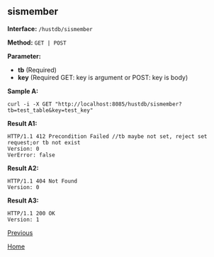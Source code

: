 ## sismember ##

**Interface:** `/hustdb/sismember`

**Method:** `GET | POST`

**Parameter:** 

*  **tb** (Required)  
*  **key** (Required GET: key is argument or POST: key is body)  

**Sample A:**

    curl -i -X GET "http://localhost:8085/hustdb/sismember?tb=test_table&key=test_key"

**Result A1:**

	HTTP/1.1 412 Precondition Failed //tb maybe not set, reject set request;or tb not exist
	Version: 0
	VerError: false

**Result A2:**

	HTTP/1.1 404 Not Found
	Version: 0
	
**Result A3:**

	HTTP/1.1 200 OK
	Version: 1

[Previous](../hustdb.md)

[Home](../../../index.md)